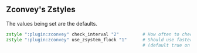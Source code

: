 ## Zconvey's Zstyles

The values being set are the defaults.

```zsh
zstyle ":plugin:zconvey" check_interval "2"         # How often to check if there are new commands (in seconds)
zstyle ":plugin:zconvey" use_zsystem_flock "1"      # Should use faster zsystem's flock when it's possible
                                                    # (default true on Zsh >= 5.3)
```

